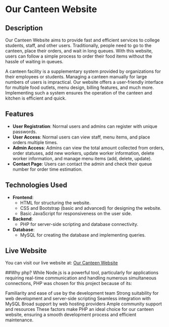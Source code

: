 # Our Canteen Website

## Description

Our Canteen Website aims to provide fast and efficient services to college students, staff, and other users. Traditionally, people need to go to the canteen, place their orders, and wait in long queues. With this website, users can follow a simple process to order their food items without the hassle of waiting in queues.

A canteen facility is a supplementary system provided by organizations for their employees or students. Managing a canteen manually for large numbers of users is impractical. Our website offers a user-friendly interface for multiple food outlets, menu design, billing features, and much more. Implementing such a system ensures the operation of the canteen and kitchen is efficient and quick.

## Features

- **User Registration**: Normal users and admins can register with unique passwords.
- **User Access**: Normal users can view staff, menu items, and place orders multiple times.
- **Admin Access**: Admins can view the total amount collected from orders, order statuses, add new workers, update worker information, delete worker information, and manage menu items (add, delete, update).
- **Contact Page**: Users can contact the admin and check their queue number for order time estimation.

## Technologies Used

- **Frontend**:
  - HTML for structuring the website.
  - CSS and Bootstrap (basic and advanced) for designing the website.
  - Basic JavaScript for responsiveness on the user side.
- **Backend**:
  - PHP for server-side scripting and database connectivity.
- **Database**:
  - MySQL for creating the database and implementing queries.

## Live Website

You can visit our live website at: [Our Canteen Website](https://collage-canteen-website.000webhostapp.com)

##Why php?
While Node.js is a powerful tool, particularly for applications requiring real-time communication and handling numerous simultaneous connections, PHP was chosen for this project because of its:

Familiarity and ease of use by the development team
Strong suitability for web development and server-side scripting
Seamless integration with MySQL
Broad support by web hosting providers
Ample community support and resources
These factors make PHP an ideal choice for our canteen website, ensuring a smooth development process and efficient maintenance.
